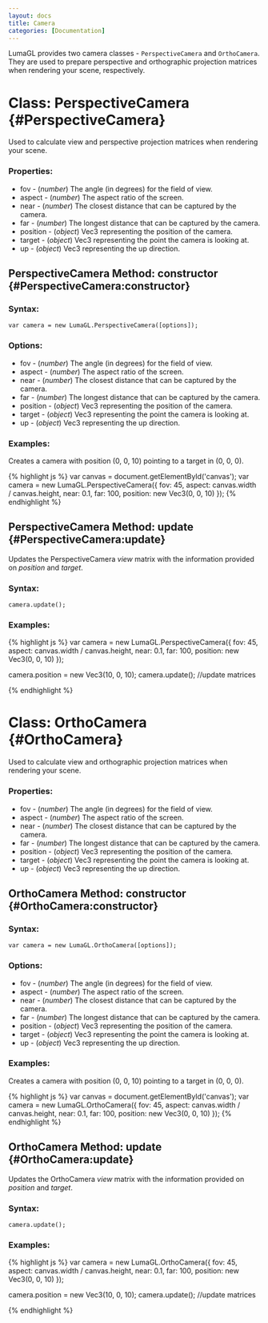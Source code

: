 ```yaml
---
layout: docs
title: Camera
categories: [Documentation]
---
```


LumaGL provides two camera classes - `PerspectiveCamera` and `OrthoCamera`. They
are used to prepare perspective and orthographic projection matrices when rendering
your scene, respectively.


Class: PerspectiveCamera {#PerspectiveCamera}
===========================

Used to calculate view and perspective projection matrices when rendering your scene.

### Properties:

* fov  - (*number*) The angle (in degrees) for the field of view.
* aspect  - (*number*) The aspect ratio of the screen.
* near - (*number*) The closest distance that can be captured by the camera.
* far - (*number*) The longest distance that can be captured by the camera.
* position - (*object*) Vec3 representing the position of the camera.
* target - (*object*) Vec3 representing the point the camera is looking at.
* up - (*object*) Vec3 representing the up direction.

PerspectiveCamera Method: constructor {#PerspectiveCamera:constructor}
----------------------------------------------------

### Syntax:

	var camera = new LumaGL.PerspectiveCamera([options]);

### Options:

* fov  - (*number*) The angle (in degrees) for the field of view.
* aspect  - (*number*) The aspect ratio of the screen.
* near - (*number*) The closest distance that can be captured by the camera.
* far - (*number*) The longest distance that can be captured by the camera.
* position - (*object*) Vec3 representing the position of the camera.
* target - (*object*) Vec3 representing the point the camera is looking at.
* up - (*object*) Vec3 representing the up direction.

### Examples:

Creates a camera with position (0, 0, 10) pointing to a target in (0, 0, 0).

{% highlight js %}
  var canvas = document.getElementById('canvas');
  var camera = new LumaGL.PerspectiveCamera({
        fov: 45,
        aspect: canvas.width / canvas.height,
        near: 0.1,
        far: 100,
        position: new Vec3(0, 0, 10)
      });
{% endhighlight %}


PerspectiveCamera Method: update {#PerspectiveCamera:update}
------------------------------------

Updates the PerspectiveCamera *view* matrix with the information provided on *position* and *target*.

### Syntax:

	camera.update();

### Examples:

{% highlight js %}
  var camera = new LumaGL.PerspectiveCamera({
    fov: 45,
    aspect: canvas.width / canvas.height,
    near: 0.1,
    far: 100,
    position: new Vec3(0, 0, 10)
  });

  camera.position = new Vec3(10, 0, 10);
  camera.update(); //update matrices

{% endhighlight %}


Class: OrthoCamera {#OrthoCamera}
===========================

Used to calculate view and orthographic projection matrices when rendering your scene.

### Properties:

* fov  - (*number*) The angle (in degrees) for the field of view.
* aspect  - (*number*) The aspect ratio of the screen.
* near - (*number*) The closest distance that can be captured by the camera.
* far - (*number*) The longest distance that can be captured by the camera.
* position - (*object*) Vec3 representing the position of the camera.
* target - (*object*) Vec3 representing the point the camera is looking at.
* up - (*object*) Vec3 representing the up direction.

OrthoCamera Method: constructor {#OrthoCamera:constructor}
----------------------------------------------------

### Syntax:

	var camera = new LumaGL.OrthoCamera([options]);

### Options:

* fov  - (*number*) The angle (in degrees) for the field of view.
* aspect  - (*number*) The aspect ratio of the screen.
* near - (*number*) The closest distance that can be captured by the camera.
* far - (*number*) The longest distance that can be captured by the camera.
* position - (*object*) Vec3 representing the position of the camera.
* target - (*object*) Vec3 representing the point the camera is looking at.
* up - (*object*) Vec3 representing the up direction.

### Examples:

Creates a camera with position (0, 0, 10) pointing to a target in (0, 0, 0).

{% highlight js %}
  var canvas = document.getElementById('canvas');
  var camera = new LumaGL.OrthoCamera({
        fov: 45,
        aspect: canvas.width / canvas.height,
        near: 0.1,
        far: 100,
        position: new Vec3(0, 0, 10)
      });
{% endhighlight %}


OrthoCamera Method: update {#OrthoCamera:update}
------------------------------------

Updates the OrthoCamera *view* matrix with the information provided on *position* and *target*.

### Syntax:

	camera.update();

### Examples:

{% highlight js %}
  var camera = new LumaGL.OrthoCamera({
    fov: 45,
    aspect: canvas.width / canvas.height,
    near: 0.1,
    far: 100,
    position: new Vec3(0, 0, 10)
  });

  camera.position = new Vec3(10, 0, 10);
  camera.update(); //update matrices

{% endhighlight %}

